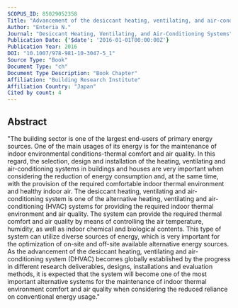 ```yaml
---
SCOPUS_ID: 85029052358
Title: "Advancement of the desiccant heating, ventilating, and air-conditioning (DHVAC) systems"
Author: "Enteria N."
Journal: "Desiccant Heating, Ventilating, and Air-Conditioning Systems"
Publication Date: {'$date': '2016-01-01T00:00:00Z'}
Publication Year: 2016
DOI: "10.1007/978-981-10-3047-5_1"
Source Type: "Book"
Document Type: "ch"
Document Type Description: "Book Chapter"
Affiliation: "Building Research Institute"
Affiliation Country: "Japan"
Cited by count: 4
---
```


## Abstract
"The building sector is one of the largest end-users of primary energy sources. One of the main usages of its energy is for the maintenance of indoor environmental conditions-thermal comfort and air quality. In this regard, the selection, design and installation of the heating, ventilating and air-conditioning systems in buildings and houses are very important when considering the reduction of energy consumption and, at the same time, with the provision of the required comfortable indoor thermal environment and healthy indoor air. The desiccant heating, ventilating and air-conditioning system is one of the alternative heating, ventilating and air-conditioning (HVAC) systems for providing the required indoor thermal environment and air quality. The system can provide the required thermal comfort and air quality by means of controlling the air temperature, humidity, as well as indoor chemical and biological contents. This type of system can utilize diverse sources of energy, which is very important for the optimization of on-site and off-site available alternative energy sources. As the advancement of the desiccant heating, ventilating and air-conditioning system (DHVAC) becomes globally established by the progress in different research deliverables, designs, installations and evaluation methods, it is expected that the system will become one of the most important alternative systems for the maintenance of indoor thermal environment comfort and air quality when considering the reduced reliance on conventional energy usage."
